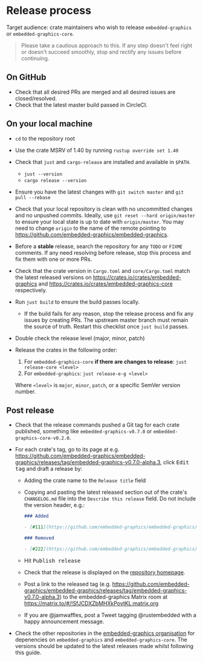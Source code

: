 # Release process

Target audience: crate maintainers who wish to release `embedded-graphics` or `embedded-graphics-core`.

> Please take a cautious approach to this. If any step doesn't feel right or doesn't succeed smoothly, stop and rectify any issues before continuing.

## On GitHub

- Check that all desired PRs are merged and all desired issues are closed/resolved.
- Check that the latest master build passed in CircleCI.

## On your local machine

- `cd` to the repository root
- Use the crate MSRV of 1.40 by running `rustup override set 1.40`
- Check that `just` and `cargo-release` are installed and available in `$PATH`.
  - `just --version`
  - `cargo release --version`
- Ensure you have the latest changes with `git switch master` and `git pull --rebase`
- Check that your local repository is clean with no uncommitted changes and no unpushed commits. Ideally, use `git reset --hard origin/master` to ensure your local state is up to date with `origin/master`. You may need to change `origin` to the name of the remote pointing to <https://github.com/embedded-graphics/embedded-graphics>.
- Before a **stable** release, search the repository for any `TODO` or `FIXME` comments. If any need resolving before release, stop this process and fix them with one or more PRs.
- Check that the crate version in `Cargo.toml` and `core/Cargo.toml` match the latest released versions on <https://crates.io/crates/embedded-graphics> and <https://crates.io/crates/embedded-graphics-core> respectively.
- Run `just build` to ensure the build passes locally.
  - If the build fails for any reason, stop the release process and fix any issues by creating PRs. The upstream master branch must remain the source of truth. Restart this checklist once `just build` passes.
- Double check the release level (major, minor, patch)
- Release the crates in the following order:

  1. For `embedded-graphics-core` **if there are changes to release**: `just release-core <level>`
  2. For `embedded-graphics`: `just release-e-g <level>`

  Where `<level>` is `major`, `minor`, `patch`, or a specific SemVer version number.

## Post release

- Check that the release commands pushed a Git tag for each crate published, something like `embedded-graphics-v0.7.0` or `embedded-graphics-core-v0.2.0`.
- For each crate's tag, go to its page at e.g. <https://github.com/embedded-graphics/embedded-graphics/releases/tag/embedded-graphics-v0.7.0-alpha.3>, click <kbd>Edit tag</kbd> and draft a release by:

  - Adding the crate name to the `Release title` field
  - Copying and pasting the latest released section out of the crate's `CHANGELOG.md` file into the `Describe this release` field. Do not include the version header, e.g.:

    ```markdown
    ### Added

    - [#111](https://github.com/embedded-graphics/embedded-graphics/pull/111) Added something

    ### Removed

    - [#222](https://github.com/embedded-graphics/embedded-graphics/pull/222) Removed a thing
    ```

  - Hit <kbd>Publish release</kbd>
  - Check that the release is displayed on the [repository homepage](https://github.com/embedded-graphics/embedded-graphics).
  - Post a link to the released tag (e.g. <https://github.com/embedded-graphics/embedded-graphics/releases/tag/embedded-graphics-v0.7.0-alpha.3>) to the embedded-graphics Matrix room at <https://matrix.to/#/!SfJCDXZbMHXkPovtKL:matrix.org>
  - If you are @jamwaffles, post a Tweet tagging @rustembedded with a happy announcement message.

- Check the other repositories in the [embedded-graphics organisation](https://github.com/embedded-graphics) for depenencies on `embedded-graphics` and `embedded-graphics-core`. The versions should be updated to the latest releases made whilst following this guide.
